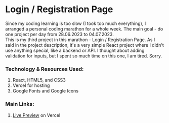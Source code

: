 # Login / Registration Page
Since my coding learning is too slow (I took too much everything), I arranged a personal coding marathon for a whole week. The main goal - do one project per day from 28.06.2023 to 04.07.2023.
<br />
This is my third project in this marathon - Login / Registration Page. As I said in the project description, it's a very simple React project where I didn't use anything special, like a backend or API. I thought about adding validation for inputs, but I spent so much time on this one, I am tired. Sorry.
<br />
### Technology & Resources Used:
1. React, HTML5, and CSS3
2. Vercel for hosting
3. Google Fonts and Google Icons
### Main Links:
1. <a href="https://login-registration-page-react.vercel.app/">Live Preview</a> on Vercel
